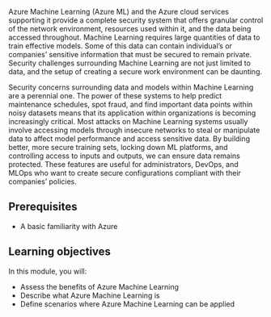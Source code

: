Azure Machine Learning (Azure ML) and the Azure cloud services supporting it provide a complete security system that offers granular control of the network environment, resources used within it, and the data being accessed throughout. Machine Learning requires large quantities of data to train effective models. Some of this data can contain individual’s or companies’ sensitive information that must be secured to remain private. Security challenges surrounding Machine Learning are not just limited to data, and the setup of creating a secure work environment can be daunting.

Security concerns surrounding data and models within Machine Learning are a perennial one. The power of these systems to help predict maintenance schedules, spot fraud, and find important data points within noisy datasets means that its application within organizations is becoming increasingly critical. Most attacks on Machine Learning systems usually involve accessing models through insecure networks to steal or manipulate data to affect model performance and access sensitive data. By building better, more secure training sets, locking down ML platforms, and controlling access to inputs and outputs, we can ensure data remains protected. These features are useful for administrators, DevOps, and MLOps who want to create secure configurations compliant with their companies’ policies.


## Prerequisites

* A basic familiarity with Azure

## Learning objectives

In this module, you will:

* Assess the benefits of Azure Machine Learning
* Describe what Azure Machine Learning is
* Define scenarios where Azure Machine Learning can be applied
